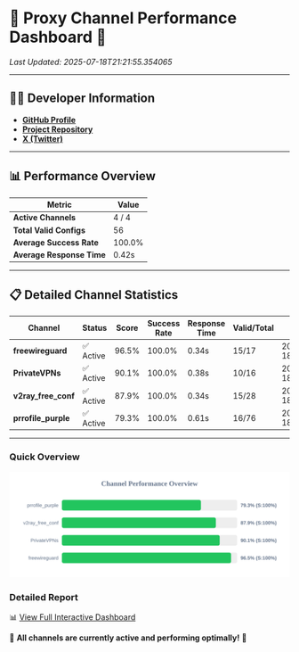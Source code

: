 # 🌟 Proxy Channel Performance Dashboard 🌟

_Last Updated: 2025-07-18T21:21:55.354065_

---

## 👩‍💻 Developer Information

- **[GitHub Profile](https://github.com/4n0nymou3)**  
- **[Project Repository](https://github.com/4n0nymou3/multi-proxy-config-fetcher)**  
- **[X (Twitter)](https://x.com/4n0nymou3)**  

---

## 📊 Performance Overview

| Metric                | Value       |
|-----------------------|-------------|
| **Active Channels**   | 4 / 4       |
| **Total Valid Configs** | 56          |
| **Average Success Rate** | 100.0%      |
| **Average Response Time** | 0.42s       |

---

## 📋 Detailed Channel Statistics

| Channel          | Status     | Score  | Success Rate | Response Time | Valid/Total | Last Success               |
|------------------|------------|--------|--------------|---------------|-------------|----------------------------|
| **freewireguard**  | ✅ Active  | 96.5%  | 100.0% | 0.34s         | 15/17       | 2025-07-18T21:21:55.352262 |
| **PrivateVPNs**  | ✅ Active  | 90.1%  | 100.0% | 0.38s         | 10/16       | 2025-07-18T21:21:54.985380 |
| **v2ray_free_conf**  | ✅ Active  | 87.9%  | 100.0% | 0.34s         | 15/28       | 2025-07-18T21:21:54.564918 |
| **prrofile_purple**  | ✅ Active  | 79.3%  | 100.0% | 0.61s         | 16/76       | 2025-07-18T21:21:54.147172 |

---

### Quick Overview
<div align="center">
  <a href="https://raw.githubusercontent.com/nullluser/NullRepo/refs/heads/main/assets/channel_stats_chart.svg">
    <img src="https://raw.githubusercontent.com/nullluser/NullRepo/refs/heads/main/assets/channel_stats_chart.svg" alt="Source Performance Statistics" width="800">
  </a>
</div>

### Detailed Report
📊 [View Full Interactive Dashboard](https://htmlpreview.github.io/?https://github.com/nullluser/NullRepo/blob/main/assets/performance_report.html)

🎉 **All channels are currently active and performing optimally!** 🎉
